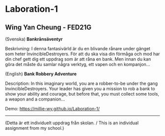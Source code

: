# Laboration-1
Wing Yan Cheung - FED21G 
----
(Svenska)
**Bankrånsäventyr**
 
Beskrivning: I denna fantasivärld är du en blivande rånare under gänget som heter InvincibleDestroyers. För att du ska visa din förmåga och mod har din chef gett dig ett uppdrag som är att råna en bank. Men innan du kan göra det måste du samlar några verktyg, ett vapen och en kompanjon...


(English)
**Bank Robbery Adventure**

Description: In this imaginary world, you are a robber-to-be under the gang InvincibleDestroyers. Your leader has given you a mission to rob a bank to show your ability and courage, but before that, you must collect some tools, a weapon and a companion... 

Demo: https://millie-wy.github.io/Laboration-1/

----
(Detta är ett individuelt uppdrag från skolan. / This is an individual assignment from my school.)
